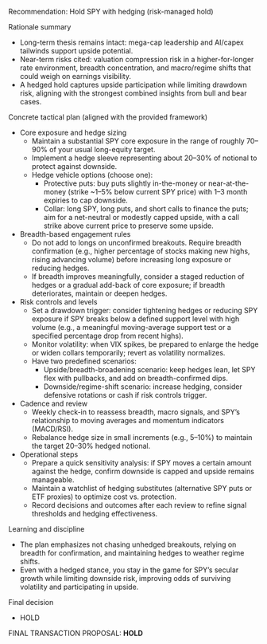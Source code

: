Recommendation: Hold SPY with hedging (risk-managed hold)

Rationale summary
- Long-term thesis remains intact: mega-cap leadership and AI/capex tailwinds support upside potential.
- Near-term risks cited: valuation compression risk in a higher-for-longer rate environment, breadth concentration, and macro/regime shifts that could weigh on earnings visibility.
- A hedged hold captures upside participation while limiting drawdown risk, aligning with the strongest combined insights from bull and bear cases.

Concrete tactical plan (aligned with the provided framework)
- Core exposure and hedge sizing
  - Maintain a substantial SPY core exposure in the range of roughly 70–90% of your usual long-equity target.
  - Implement a hedge sleeve representing about 20–30% of notional to protect against downside.
  - Hedge vehicle options (choose one):
    - Protective puts: buy puts slightly in-the-money or near-at-the-money (strike ~1–5% below current SPY price) with 1–3 month expiries to cap downside.
    - Collar: long SPY, long puts, and short calls to finance the puts; aim for a net-neutral or modestly capped upside, with a call strike above current price to preserve some upside.
- Breadth-based engagement rules
  - Do not add to longs on unconfirmed breakouts. Require breadth confirmation (e.g., higher percentage of stocks making new highs, rising advancing volume) before increasing long exposure or reducing hedges.
  - If breadth improves meaningfully, consider a staged reduction of hedges or a gradual add-back of core exposure; if breadth deteriorates, maintain or deepen hedges.
- Risk controls and levels
  - Set a drawdown trigger: consider tightening hedges or reducing SPY exposure if SPY breaks below a defined support level with high volume (e.g., a meaningful moving-average support test or a specified percentage drop from recent highs).
  - Monitor volatility: when VIX spikes, be prepared to enlarge the hedge or widen collars temporarily; revert as volatility normalizes.
  - Have two predefined scenarios:
    - Upside/breadth-broadening scenario: keep hedges lean, let SPY flex with pullbacks, and add on breadth-confirmed dips.
    - Downside/regime-shift scenario: increase hedging, consider defensive rotations or cash if risk controls trigger.
- Cadence and review
  - Weekly check-in to reassess breadth, macro signals, and SPY’s relationship to moving averages and momentum indicators (MACD/RSI).
  - Rebalance hedge size in small increments (e.g., 5–10%) to maintain the target 20–30% hedged notional.
- Operational steps
  - Prepare a quick sensitivity analysis: if SPY moves a certain amount against the hedge, confirm downside is capped and upside remains manageable.
  - Maintain a watchlist of hedging substitutes (alternative SPY puts or ETF proxies) to optimize cost vs. protection.
  - Record decisions and outcomes after each review to refine signal thresholds and hedging effectiveness.

Learning and discipline
- The plan emphasizes not chasing unhedged breakouts, relying on breadth for confirmation, and maintaining hedges to weather regime shifts.
- Even with a hedged stance, you stay in the game for SPY’s secular growth while limiting downside risk, improving odds of surviving volatility and participating in upside.

Final decision
- HOLD

FINAL TRANSACTION PROPOSAL: **HOLD**